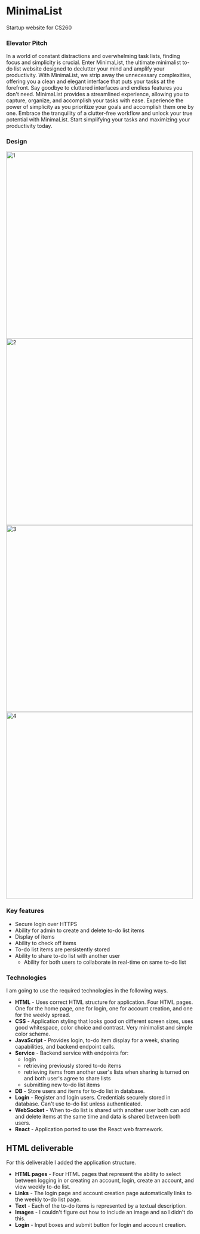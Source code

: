 # MinimaList
Startup website for CS260

### Elevator Pitch

In a world of constant distractions and overwhelming task lists, finding focus and simplicity is crucial. Enter MinimaList, the ultimate minimalist to-do list website designed to declutter your mind and amplify your productivity. With MinimaList, we strip away the unnecessary complexities, offering you a clean and elegant interface that puts your tasks at the forefront. Say goodbye to cluttered interfaces and endless features you don't need. MinimaList provides a streamlined experience, allowing you to capture, organize, and accomplish your tasks with ease. Experience the power of simplicity as you prioritize your goals and accomplish them one by one. Embrace the tranquility of a clutter-free workflow and unlock your true potential with MinimaList. Start simplifying your tasks and maximizing your productivity today.

### Design
<img width="500" alt="1" src="https://github.com/rachelstans/ToDoListWebsite/assets/101438461/de1fe446-920b-4e97-81f5-7c3c53fe2561">
<img width="500" alt="2" src="https://github.com/rachelstans/ToDoListWebsite/assets/101438461/0db4290e-b7f5-48e4-8ad2-f34cb86c8f15">
<img width="500" alt="3" src="https://github.com/rachelstans/ToDoListWebsite/assets/101438461/ee0cc380-f2a8-43c0-b20d-9d0883b21a51">
<img width="500" alt="4" src="https://github.com/rachelstans/ToDoListWebsite/assets/101438461/c38aaaa6-7bcb-46a7-9d34-7ca376c574b5">

### Key features

- Secure login over HTTPS
- Ability for admin to create and delete to-do list items
- Display of items
- Ability to check off items
- To-do list items are persistently stored
- Ability to share to-do list with another user
  - Ability for both users to collaborate in real-time on same to-do list

### Technologies

I am going to use the required technologies in the following ways.

- **HTML** - Uses correct HTML structure for application. Four HTML pages. One for the home page, one for login, one for account creation, and one for the weekly spread.
- **CSS** - Application styling that looks good on different screen sizes, uses good whitespace, color choice and contrast. Very minimalist and simple color scheme.
- **JavaScript** - Provides login, to-do item display for a week, sharing capabilities, and backend endpoint calls.
- **Service** - Backend service with endpoints for:
  - login
  - retrieving previously stored to-do items
  - retrieving items from another user's lists when sharing is turned on and both user's agree to share lists
  - submitting new to-do list items
- **DB** - Store users and items for to-do list in database.
- **Login** - Register and login users. Credentials securely stored in database. Can't use to-do list unless authenticated.
- **WebSocket** - When to-do list is shared with another user both can add and delete items at the same time and data is shared between both users.
- **React** - Application ported to use the React web framework.

## HTML deliverable

For this deliverable I added the application structure.

- **HTML pages** - Four HTML pages that represent the ability to select between logging in or creating an account, login, create an account, and view weekly to-do list.
- **Links** - The login page and account creation page automatically links to the weekly to-do list page.
- **Text** - Each of the to-do items is represented by a textual description.
- **Images** - I couldn't figure out how to include an image and so I didn't do this.
- **Login** - Input boxes and submit button for login and account creation.
